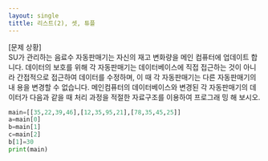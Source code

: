 ```yaml
---
layout: single
tittle: 리스트(2), 셋, 튜플
---
```

[문제 상황]   
SU가 관리하는 음료수 자동판매기는 자신의 재고 변화량을 메인
컴퓨터에 업데이트 합니다. 데이터의 보호를 위해 각 자동판매기는
데이터베이스에 직접 접근하는 것이 아니라 간접적으로 접근하여
데이터를 수정하며, 이 때 각 자동판매기는 다른 자동판매기의 내
용을 변경할 수 없습니다. 메인컴퓨터의 데이터베이스와 변경된 각 자동판매기의 데이터가
다음과 같을 때 처리 과정을 적절한 자료구조를 이용하여 프로그래
밍 해 보시오.   

~~~python
main=[[35,22,39,46],[12,35,95,21],[78,35,45,25]]
a=main[0]
b=main[1]
c=main[2]
b[1]=30
print(main)
~~~
